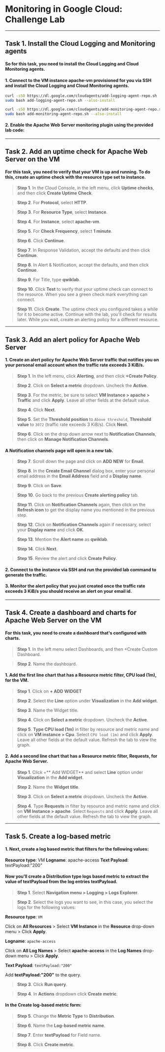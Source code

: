 # Monitoring in Google Cloud: Challenge Lab

---

## Task 1. Install the Cloud Logging and Monitoring agents

#### So for this task, you need to install the Cloud Logging and Cloud Monitoring agents.

#### 1. Connect to the VM instance apache-vm provisioned for you via SSH and install the Cloud Logging and Cloud Monitoring agents.

```bash
curl -sSO https://dl.google.com/cloudagents/add-logging-agent-repo.sh
sudo bash add-logging-agent-repo.sh --also-install
```

```bash
curl -sSO https://dl.google.com/cloudagents/add-monitoring-agent-repo.sh
sudo bash add-monitoring-agent-repo.sh --also-install
```

#### 2. Enable the Apache Web Server monitoring plugin using the provided lab code:

---

## Task 2. Add an uptime check for Apache Web Server on the VM

#### For this task, you need to verify that your VM is up and running. To do this, create an uptime check with the resource type set to instance.

> **Step 1**. In the Cloud Console, in the left menu, click **Uptime checks**, and then click **Create Uptime Check**.

> **Step 2**. For **Protocol**, select **HTTP**.

> **Step 3**. For **Resource Type**, select **Instance**.

> **Step 4**. For **Instance**, select **apache-vm**.

> **Step 5**. For **Check Frequency**, select **1 minute**.

> **Step 6**. Click **Continue**.

> **Step 7**. In Response Validation, accept the defaults and then click **Continue**.

> **Step 8**. In Alert & Notification, accept the defaults, and then click **Continue**.

> **Step 9**. For Title, type **qwiklab**.

> **Step 10**. Click **Test** to verify that your uptime check can connect to the resource. When you see a green check mark everything can connect.

> **Step 11**. Click **Create**. The uptime check you configured takes a while for it to become active. Continue with the lab, you'll check for results later. While you wait, create an alerting policy for a different resource.

---

## Task 3. Add an alert policy for Apache Web Server

#### 1. Create an alert policy for Apache Web Server traffic that notifies you on your personal email account when the traffic rate exceeds 3 KiB/s.

> **Step 1**. In the left menu, click **Alerting**, and then click **+Create Policy**.

> **Step 2**. Click on **Select a metric** dropdown. Uncheck the **Active**.

> **Step 3**. For the metric, be sure to select **VM Instance > apache > Traffic** and click **Apply**. Leave all other fields at the default value.

> **Step 4**. Click **Next**.

> **Step 5**. Set the **Threshold position** to `Above threshold`, **Threshold value** to `3072` (traffic rate exceeds 3 KiB/s). Click **Next**.

> **Step 6**. Click on the drop down arrow next to **Notification Channels**, then click on **Manage Notification Channels**.

#### A Notification channels page will open in a new tab.

> **Step 7**. Scroll down the page and click on **ADD NEW** for **Email**.

> **Step 8**. In the **Create Email Channel** dialog box, enter your personal email address in the **Email Address** field and a **Display name**.

> **Step 9**. Click on **Save**.

> **Step 10**. Go back to the previous **Create alerting policy** tab.

> **Step 11**. Click on **Notification Channels** again, then click on the **Refresh icon** to get the display name you mentioned in the previous step.

> **Step 12**. Click on **Notification Channels** again if necessary, select your **Display name** and click **OK**.

> **Step 13**. Mention the **Alert name** as **qwiklab**.

> **Step 14**. Click **Next**.

> **Step 15**. Review the alert and click **Create Policy**.

#### 2. Connect to the instance via SSH and run the provided lab command to generate the traffic.

#### 3. Monitor the alert policy that you just created once the traffic rate exceeds 3 KiB/s you should receive an alert on your email id.

---

## Task 4. Create a dashboard and charts for Apache Web Server on the VM

#### For this task, you need to create a dashboard that's configured with charts.

> **Step 1**. In the left menu select Dashboards, and then +Create Custom Dashboard.

> **Step 2**. Name the dashboard.

#### 1. Add the first line chart that has a Resource metric filter, CPU load (1m), for the VM.

> **Step 1**. Click on **+ ADD WIDGET**

> **Step 2**. Select the **Line** option under **Visualization** in the **Add widget**.

> **Step 3**. Name the Widget title.

> **Step 4**. Click on **Select a metric** dropdown. Uncheck the **Active**.

> **Step 5**. **Type CPU load (1m)** in filter by resource and metric name and click on **VM instance > Cpu**. Select `CPU load (1m)` and click **Apply**. Leave all other fields at the default value. Refresh the tab to view the graph.

#### 2. Add a second line chart that has a Resource metric filter, Requests, for Apache Web Server.

> **Step 1**. Click +** Add WIDGET** and select **Line** option under **Visualization** in the **Add widget**.

> **Step 2**. Name the **Widget title**.

> **Step 3**. Click on **Select a metric** dropdown. Uncheck the **Active**.

> **Step 4**. Type **Requests** in filter by resource and metric name and click on **VM Instance > apache**. Select `Requests` and click **Apply**. Leave all other fields at the default value. Refresh the tab to view the graph.

---

## Task 5. Create a log-based metric

#### 1. Next, create a log based metric that filters for the following values:

**Resource type**: VM
**Logname**: apache-access
**Text Payload**: textPayload:"200"

#### Now you'll create a Distribution type logs based metric to extract the value of textPayload from the log entries textPayload.

> **Step 1**. Select **Navigation menu > Logging > Logs Explorer**.

> **Step 2**. Select the logs you want to see, in this case, you select the logs for the following values:

**Resource type**: `VM`

Click on **All Resources** > Select **VM Instance** in the **Resource** drop-down menu > Click **Apply**.

**Logname**: `apache-access`

Click on **All Log Names** > Select **apache-access** in the **Log Names** drop-down menu > Click **Apply**.

**Text Payload**: `textPayload:"200"`

Add **textPayload:"200"** to the query.

> **Step 3**. Click **Run query**.

> **Step 4**. In **Actions** dropdown click **Create metric**.

#### In the Create log-based metric form:

> **Step 5**. Change the **Metric Type** to **Distribution**.

> **Step 6**. Name the **Log-based metric name**.

> **Step 7**. Enter **textPayload** for Field name.

> **Step 8**. Click **Create metric**.
